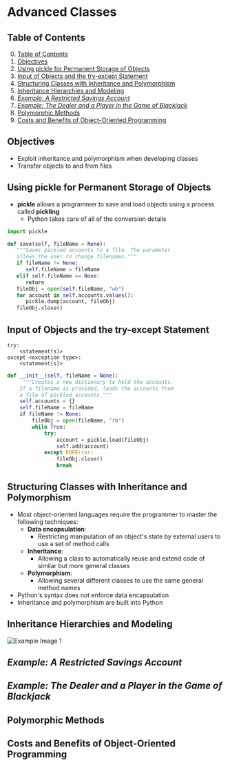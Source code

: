 # Advanced Classes

## Table of Contents

0. [Table of Contents](#table-of-contents)
1. [Objectives](#objectives)
2. [Using pickle for Permanent Storage of Objects](#using-pickle-for-permanent-storage-of-objects)
3. [Input of Objects and the try-except Statement](#input-of-objects-and-the-try-except-statement)
4. [Structuring Classes with Inheritance and Polymorphism](#structuring-classes-with-inheritance-and-polymorphism)
5. [Inheritance Hierarchies and Modeling](#inheritance-hierarchies-and-modeling)
6. [*Example: A Restricted Savings Account*](#example-a-restricted-savings-account)
7. [*Example: The Dealer and a Player in the Game of Blackjack*](#example-the-dealer-and-a-player-in-the-game-of-blackjack)
8. [Polymorphic Methods](#polymorphic-methods)
9. [Costs and Benefits of Object-Oriented Programming](#costs-and-benefits-of-object-oriented-programming)

## Objectives

- Exploit inheritance and polymorphism when developing classes
- Transfer objects to and from files

## Using pickle for Permanent Storage of Objects

- **pickle** allows a programmer to save and load objects using a process called **pickling**
    - Python takes care of all of the conversion details
```python
import pickle

def save(self, fileName = None):
   """Saves pickled accounts to a file. The parameter
   allows the user to change filenames."""
   if fileName != None:
      self.fileName = fileName
   elif self.fileName == None:
      return
   fileObj = open(self.fileName, "wb")
   for account in self.accounts.values():
      pickle.dump(account, fileObj)
   fileObj.close()
```

## Input of Objects and the try-except Statement

```text
try:
    <statement(s)>
except <exception type>:
    <statement(s)>
```
```python
def __init__(self, fileName = None):
     """Creates a new dictionary to hold the accounts.
    If a filename is provided, loads the accounts from
    a file of pickled accounts."""
    self.accounts = {}
    self.fileName = fileName
    if fileName != None:
        fileObj = open(fileName, "rb")
        while True:
	        try:
	            account = pickle.load(fileObj)
	            self.add(account)
	        except EOFError:
 	            fileObj.close()
	            break
```

## Structuring Classes with Inheritance and Polymorphism

- Most object-oriented languages require the programmer to master the following techniques:
    - **Data encapsulation**:
        - Restricting manipulation of an object's state by external users to use a set of method calls
    - **Inheritance**:
        - Allowing a class to automatically reuse and extend code of similar but more general classes
    - **Polymorphism**:
        - Allowing several different classes to use the same general method names
- Python's syntax does not enforce data encapsulation
- Inheritance and polymorphism are built into Python

## Inheritance Hierarchies and Modeling

![Example Image 1](https://www.softwareideas.net/i/DirectImage/1864/Inheritance-in-UML-Class-Diagram)

## *Example: A Restricted Savings Account*

## *Example: The Dealer and a Player in the Game of Blackjack*

## Polymorphic Methods

## Costs and Benefits of Object-Oriented Programming
